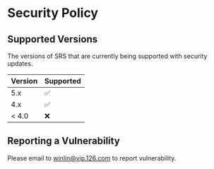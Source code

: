 # Security Policy

## Supported Versions

The versions of SRS that are currently being supported with security updates.

| Version | Supported          |
| ------- | ------------------ |
| 5.x   | :white_check_mark: |
| 4.x   | :white_check_mark: |
| < 4.0   | :x:                |

## Reporting a Vulnerability

Please email to winlin@vip.126.com to report vulnerability.
